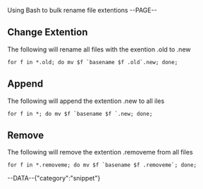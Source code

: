 Using Bash to bulk rename file extentions
--PAGE--
## Change Extention
The following will rename all files with the exention .old to .new
  
    for f in *.old; do mv $f `basename $f .old`.new; done;

## Append
The following will append the extention .new to all iles
    
    for f in *; do mv $f `basename $f `.new; done;

## Remove
The following will remove the extention .removeme from all files

    for f in *.removeme; do mv $f `basename $f .removeme`; done;
    
--DATA--{"category":"snippet"}
